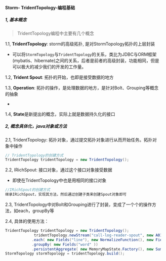 #### Storm- TridentTopology-编程基础



##### 1, 基本概念

> TridentTopology编程中主要有几个概念

1.1, **TridentTopology**: storm的高级拓扑, 是对StormTopology拓扑的上层封装

* 可以将`StormTopology`与`TridentTopology`的关系，类比为JDBC与ORM框架(mybatis、hibernate)之间的关系，后者是前者的高级封装，功能相同，但是可以极大的减少我们的开发的工作量。

1.2, **Trident Spout**: 拓扑的开始，也即是接受数据的地方

1.3, **Operation**: 拓扑的操作，是处理数据的地方，是针对Bolt、Grouping等概念的抽象

* 

1.4, **State**是新提出的概念，实际上就是数据持久化的接口



##### 2, 概念具体化，java对象或方法

2.1, TridentTopology: 拓扑对象，通过提交拓扑对象进行从而开始任务。拓扑对象中操作

```java
// TridentTopology的创建方式
TridentTopology tridentTopology = new TridentTopology();
```

2.2, IRichSpout: 接口对象，通过这个接口对象接受数据

* 即使在TridentTopology中也是用相同的接口对象

```java
//IRichSpout的创建方式
继承IRichSpout，实现其方法，然后通过创建子类来创建Spout对象即可
```

2.3, TridentTopology中对Bolt和Grouping进行了封装，变成了一个个的操作方法，如each，groupBy等



2.4, 具体的使用方法：

```java
TridentTopology tridentTopology = new TridentTopology();
             tridentTopology.newStream("call-log-reader-spout", new A01_Storm01_Spout()).parallelismHint(16)
            .each( new Fields("line"), new NormalizeFunction(), new Fields("word" ))
            .groupBy( new Fields("word" ))
            .persistentAggregate( new MemoryMapState.Factory(), new Sum(), new Fields("sum" ));
StormTopology stormTopology = tridentTopology.build();
```

